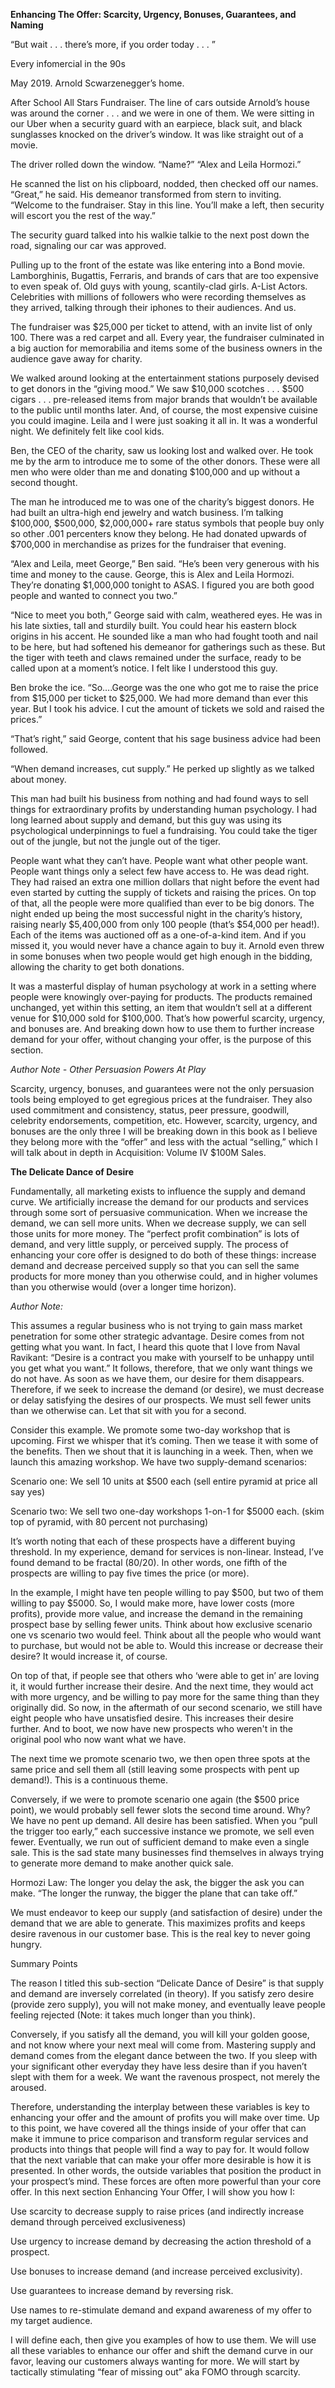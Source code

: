 **Enhancing The Offer: Scarcity, Urgency, Bonuses, Guarantees, and Naming**


“But wait . . . there’s more, if you order today . . . ”

Every infomercial in the 90s


May 2019. Arnold Scwarzenegger’s home.

After School All Stars Fundraiser. The line of cars outside Arnold’s house was around the corner . . . and we were in one of them. We were sitting in our Uber when a security guard with an earpiece, black suit, and black sunglasses knocked on the driver’s window. It was like straight out of a movie.

The driver rolled down the window. “Name?” “Alex and Leila Hormozi.”

He scanned the list on his clipboard, nodded, then checked off our names. “Great,” he said. His demeanor transformed from stern to inviting. “Welcome to the fundraiser. Stay in this line. You’ll make a left, then security will escort you the rest of the way.”

The security guard talked into his walkie talkie to the next post down the road, signaling our car was approved.

Pulling up to the front of the estate was like entering into a Bond movie. Lamborghinis, Bugattis, Ferraris, and brands of cars that are too expensive to even speak of. Old guys with young, scantily-clad girls. A-List Actors. Celebrities with millions of followers who were recording themselves as they arrived, talking through their iphones to their audiences. And us.

The fundraiser was $25,000 per ticket to attend, with an invite list of only 100. There was a red carpet and all. Every year, the fundraiser culminated in a big auction for memorabilia and items some of the business owners in the audience gave away for charity.

We walked around looking at the entertainment stations purposely devised to get donors in the “giving mood.” We saw $10,000 scotches . . . $500 cigars . . . pre-released items from major brands that wouldn’t be available to the public until months later. And, of course, the most expensive cuisine you could imagine. Leila and I were just soaking it all in. It was a wonderful night. We definitely felt like cool kids.

Ben, the CEO of the charity, saw us looking lost and walked over. He took me by the arm to introduce me to some of the other donors. These were all men who were older than me and donating $100,000 and up without a second thought.

The man he introduced me to was one of the charity’s biggest donors. He had built an ultra-high end jewelry and watch business. I’m talking $100,000, $500,000, $2,000,000+ rare status symbols that people buy only so other .001 percenters know they belong. He had donated upwards of $700,000 in merchandise as prizes for the fundraiser that evening.

“Alex and Leila, meet George,” Ben said. “He’s been very generous with his time and money to the cause. George, this is Alex and Leila Hormozi. They’re donating $1,000,000 tonight to ASAS. I figured you are both good people and wanted to connect you two.”

“Nice to meet you both,” George said with calm, weathered eyes. He was in his late sixties, tall and sturdily built. You could hear his eastern block origins in his accent. He sounded like a man who had fought tooth and nail to be here, but had softened his demeanor for gatherings such as these. But the tiger with teeth and claws remained under the surface, ready to be called upon at a moment’s notice. I felt like I understood this guy.

Ben broke the ice. “So….George was the one who got me to raise the price from $15,000 per ticket to $25,000. We had more demand than ever this year. But I took his advice. I cut the amount of tickets we sold and raised the prices.”

“That’s right,” said George, content that his sage business advice had been followed.

“When demand increases, cut supply.” He perked up slightly as we talked about money.

This man had built his business from nothing and had found ways to sell things for extraordinary profits by understanding human psychology. I had long learned about supply and demand, but this guy was using its psychological underpinnings to fuel a fundraising. You could take the tiger out of the jungle, but not the jungle out of the tiger.

People want what they can’t have. People want what other people want. People want things only a select few have access to. He was dead right. They had raised an extra one million dollars that night before the event had even started by cutting the supply of tickets and raising the prices. On top of that, all the people were more qualified than ever to be big donors. The night ended up being the most successful night in the charity’s history, raising nearly $5,400,000 from only 100 people (that’s $54,000 per head!). Each of the items was auctioned off as a one-of-a-kind item. And if you missed it, you would never have a chance again to buy it. Arnold even threw in some bonuses when two people would get high enough in the bidding, allowing the charity to get both donations.

It was a masterful display of human psychology at work in a setting where people were knowingly over-paying for products. The products remained unchanged, yet within this setting, an item that wouldn’t sell at a different venue for $10,000 sold for $100,000. That’s how powerful scarcity, urgency, and bonuses are. And breaking down how to use them to further increase demand for your offer, without changing your offer, is the purpose of this section.

*Author Note - Other Persuasion Powers At Play*

Scarcity, urgency, bonuses, and guarantees were not the only persuasion tools being employed to get egregious prices at the fundraiser. They also used commitment and consistency, status, peer pressure, goodwill, celebrity endorsements, competition, etc. However, scarcity, urgency, and bonuses are the only three I will be breaking down in this book as I believe they belong more with the “offer” and less with the actual “selling,” which I will talk about in depth in Acquisition: Volume IV $100M Sales.

**The Delicate Dance of Desire**

Fundamentally, all marketing exists to influence the supply and demand curve. We artificially increase the demand for our products and services through some sort of persuasive communication. When we increase the demand, we can sell more units. When we decrease supply, we can sell those units for more money. The “perfect profit combination” is lots of demand, and very little supply, or perceived supply. The process of enhancing your core offer is designed to do both of these things: increase demand and decrease perceived supply so that you can sell the same products for more money than you otherwise could, and in higher volumes than you otherwise would (over a longer time horizon).

*Author Note:*

This assumes a regular business who is not trying to gain mass market penetration for some other strategic advantage.
Desire comes from not getting what you want. In fact, I heard this quote that I love from Naval Ravikant: “Desire is a contract you make with yourself to be unhappy until you get what you want.” It follows, therefore, that we only want things we do not have. As soon as we have them, our desire for them disappears. Therefore, if we seek to increase the demand (or desire), we must decrease or delay satisfying the desires of our prospects. We must sell fewer units than we otherwise can. Let that sit with you for a second.

Consider this example. We promote some two-day workshop that is upcoming. First we whisper that it’s coming. Then we tease it with some of the benefits. Then we shout that it is launching in a week. Then, when we launch this amazing workshop. We have two supply-demand scenarios:

Scenario one: We sell 10 units at $500 each (sell entire pyramid at price all say yes)

Scenario two: We sell two one-day workshops 1-on-1 for $5000 each. (skim top of pyramid, with 80 percent not purchasing)

It’s worth noting that each of these prospects have a different buying threshold. In my experience, demand for services is non-linear. Instead, I’ve found demand to be fractal (80/20). In other words, one fifth of the prospects are willing to pay five times the price (or more).

In the example, I might have ten people willing to pay $500, but two of them willing to pay $5000. So, I would make more, have lower costs (more profits), provide more value, and increase the demand in the remaining prospect base by selling fewer units. Think about how exclusive scenario one vs scenario two would feel. Think about all the people who would want to purchase, but would not be able to. Would this increase or decrease their desire? It would increase it, of course.

On top of that, if people see that others who ‘were able to get in’ are loving it, it would further increase their desire. And the next time, they would act with more urgency, and be willing to pay more for the same thing than they originally did. So now, in the aftermath of our second scenario, we still have eight people who have unsatisfied desire. This increases their desire further. And to boot, we now have new prospects who weren't in the original pool who now want what we have.

The next time we promote scenario two, we then open three spots at the same price and sell them all (still leaving some prospects with pent up demand!). This is a continuous theme.

Conversely, if we were to promote scenario one again (the $500 price point), we would probably sell fewer slots the second time around. Why? We have no pent up demand. All desire has been satisfied. When you “pull the trigger too early,” each successive instance we promote, we sell even fewer. Eventually, we run out of sufficient demand to make even a single sale. This is the sad state many businesses find themselves in always trying to generate more demand to make another quick sale.

Hormozi Law: The longer you delay the ask, the bigger the ask you can make. “The longer the runway, the bigger the plane that can take off.”

We must endeavor to keep our supply (and satisfaction of desire) under the demand that we are able to generate. This maximizes profits and keeps desire ravenous in our customer base. This is the real key to never going hungry.

Summary Points

The reason I titled this sub-section “Delicate Dance of Desire” is that supply and demand are inversely correlated (in theory). If you satisfy zero desire (provide zero supply), you will not make money, and eventually leave people feeling rejected (Note: it takes much longer than you think).

Conversely, if you satisfy all the demand, you will kill your golden goose, and not know where your next meal will come from. Mastering supply and demand comes from the elegant dance between the two. If you sleep with your significant other everyday they have less desire than if you haven’t slept with them for a week. We want the ravenous prospect, not merely the aroused.

Therefore, understanding the interplay between these variables is key to enhancing your offer and the amount of profits you will make over time. Up to this point, we have covered all the things inside of your offer that can make it immune to price comparison and transform regular services and products into things that people will find a way to pay for. It would follow that the next variable that can make your offer more desirable is how it is presented. In other words, the outside variables that position the product in your prospect’s mind. These forces are often more powerful than your core offer. In this next section Enhancing Your Offer, I will show you how I:

Use scarcity to decrease supply to raise prices (and indirectly increase demand through perceived exclusiveness)

Use urgency to increase demand by decreasing the action threshold of a prospect.

Use bonuses to increase demand (and increase perceived exclusivity).

Use guarantees to increase demand by reversing risk.

Use names to re-stimulate demand and expand awareness of my offer to my target audience.

I will define each, then give you examples of how to use them. We will use all these variables to enhance our offer and shift the demand curve in our favor, leaving our customers always wanting for more. We will start by tactically stimulating “fear of missing out” aka FOMO through scarcity.